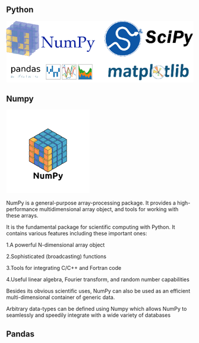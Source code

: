 ## Python

![](NP1.png)

## Numpy

![](/NP2.png)

NumPy is a general-purpose array-processing package. It provides a high-performance multidimensional array object, and tools for working with these arrays.

It is the fundamental package for scientific computing with Python. It contains various features including these important ones:

1.A powerful N-dimensional array object

2.Sophisticated (broadcasting) functions

3.Tools for integrating C/C++ and Fortran code

4.Useful linear algebra, Fourier transform, and random number capabilities

Besides its obvious scientific uses, NumPy can also be used as an efficient multi-dimensional container of generic data.

Arbitrary data-types can be defined using Numpy which allows NumPy to seamlessly and speedily integrate with a wide variety of databases


## Pandas
